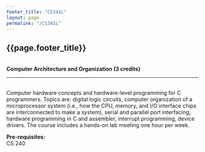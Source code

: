 ```yaml
---
footer_title: "CS341L"
layout: page
permalink: "/CS341L"
---
```


## {{page.footer_title}}
\
**Computer Architecture and Organization (3 credits)**

---
\
Computer hardware concepts and hardware-level programming for C programmers. Topics are: digital logic circuits, computer organization of a microprocessor system (i.e., how the CPU, memory, and I/O interface chips are interconnected to make a system), serial and parallel port interfacing, hardware programming in C and assembler, interrupt programming, device drivers. The course includes a hands-on lab meeting one hour per week.


**Pre-requisites:**
\
CS 240